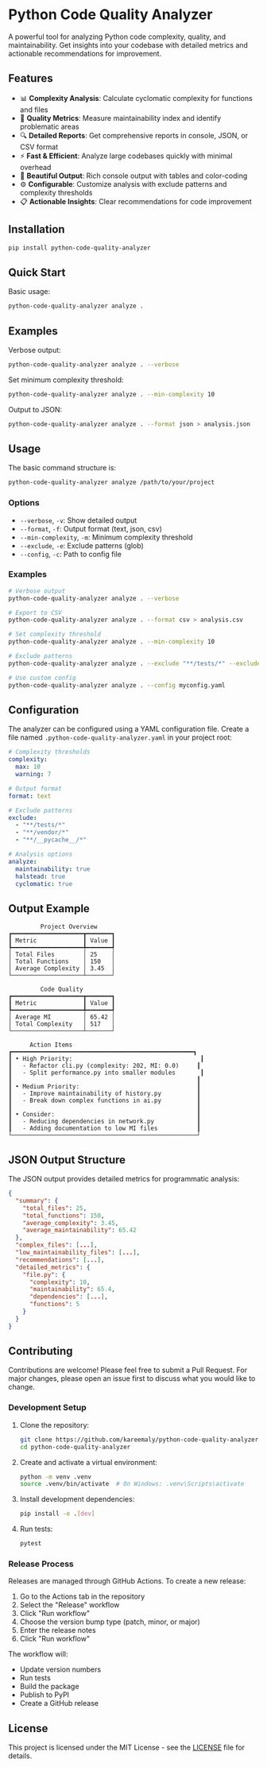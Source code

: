 # Python Code Quality Analyzer

A powerful tool for analyzing Python code complexity, quality, and maintainability. Get insights into your codebase with detailed metrics and actionable recommendations for improvement.

## Features

- 📊 **Complexity Analysis**: Calculate cyclomatic complexity for functions and files
- 🎯 **Quality Metrics**: Measure maintainability index and identify problematic areas
- 🔍 **Detailed Reports**: Get comprehensive reports in console, JSON, or CSV format
- ⚡ **Fast & Efficient**: Analyze large codebases quickly with minimal overhead
- 🎨 **Beautiful Output**: Rich console output with tables and color-coding
- ⚙️ **Configurable**: Customize analysis with exclude patterns and complexity thresholds
- 📋 **Actionable Insights**: Clear recommendations for code improvement

## Installation

```bash
pip install python-code-quality-analyzer
```

## Quick Start

Basic usage:

```bash
python-code-quality-analyzer analyze .
```

## Examples

Verbose output:
```bash
python-code-quality-analyzer analyze . --verbose
```

Set minimum complexity threshold:
```bash
python-code-quality-analyzer analyze . --min-complexity 10
```

Output to JSON:
```bash
python-code-quality-analyzer analyze . --format json > analysis.json
```

## Usage

The basic command structure is:

```bash
python-code-quality-analyzer analyze /path/to/your/project
```

### Options

- `--verbose`, `-v`: Show detailed output
- `--format`, `-f`: Output format (text, json, csv)
- `--min-complexity`, `-m`: Minimum complexity threshold
- `--exclude`, `-e`: Exclude patterns (glob)
- `--config`, `-c`: Path to config file

### Examples

```bash
# Verbose output
python-code-quality-analyzer analyze . --verbose

# Export to CSV
python-code-quality-analyzer analyze . --format csv > analysis.csv

# Set complexity threshold
python-code-quality-analyzer analyze . --min-complexity 10

# Exclude patterns
python-code-quality-analyzer analyze . --exclude "**/tests/*" --exclude "**/vendor/*"

# Use custom config
python-code-quality-analyzer analyze . --config myconfig.yaml
```

## Configuration

The analyzer can be configured using a YAML configuration file. Create a file named `.python-code-quality-analyzer.yaml` in your project root:

```yaml
# Complexity thresholds
complexity:
  max: 10
  warning: 7

# Output format
format: text

# Exclude patterns
exclude:
  - "**/tests/*"
  - "**/vendor/*"
  - "**/__pycache__/*"

# Analysis options
analyze:
  maintainability: true
  halstead: true
  cyclomatic: true
```

## Output Example

```
         Project Overview                                    
┏━━━━━━━━━━━━━━━━━━━━┳━━━━━━━┓
┃ Metric             ┃ Value ┃
┡━━━━━━━━━━━━━━━━━━━━╇━━━━━━━┩
│ Total Files        │ 25    │
│ Total Functions    │ 150   │
│ Average Complexity │ 3.45  │
└────────────────────┴───────┘

         Code Quality                                    
┏━━━━━━━━━━━━━━━━━━━━┳━━━━━━━┓
┃ Metric             ┃ Value ┃
┡━━━━━━━━━━━━━━━━━━━━╇━━━━━━━┩
│ Average MI         │ 65.42 │
│ Total Complexity   │ 517   │
└────────────────────┴───────┘

      Action Items
┏━━━━━━━━━━━━━━━━━━━━━━━━━━━━━━━━━━━━━━━━━━━━━━━━━━━┓
┃ • High Priority:                                    ┃
┃   - Refactor cli.py (complexity: 202, MI: 0.0)     ┃
┃   - Split performance.py into smaller modules       ┃
┃                                                    ┃
┃ • Medium Priority:                                 ┃
┃   - Improve maintainability of history.py          ┃
┃   - Break down complex functions in ai.py          ┃
┃                                                    ┃
┃ • Consider:                                        ┃
┃   - Reducing dependencies in network.py            ┃
┃   - Adding documentation to low MI files           ┃
└────────────────────────────────────────────────────┘
```

## JSON Output Structure

The JSON output provides detailed metrics for programmatic analysis:

```json
{
  "summary": {
    "total_files": 25,
    "total_functions": 150,
    "average_complexity": 3.45,
    "average_maintainability": 65.42
  },
  "complex_files": [...],
  "low_maintainability_files": [...],
  "recommendations": [...],
  "detailed_metrics": {
    "file.py": {
      "complexity": 10,
      "maintainability": 65.4,
      "dependencies": [...],
      "functions": 5
    }
  }
}
```

## Contributing

Contributions are welcome! Please feel free to submit a Pull Request. For major changes, please open an issue first to discuss what you would like to change.

### Development Setup

1. Clone the repository:
   ```bash
   git clone https://github.com/kareemaly/python-code-quality-analyzer.git
   cd python-code-quality-analyzer
   ```

2. Create and activate a virtual environment:
   ```bash
   python -m venv .venv
   source .venv/bin/activate  # On Windows: .venv\Scripts\activate
   ```

3. Install development dependencies:
   ```bash
   pip install -e .[dev]
   ```

4. Run tests:
   ```bash
   pytest
   ```

### Release Process

Releases are managed through GitHub Actions. To create a new release:

1. Go to the Actions tab in the repository
2. Select the "Release" workflow
3. Click "Run workflow"
4. Choose the version bump type (patch, minor, or major)
5. Enter the release notes
6. Click "Run workflow"

The workflow will:
- Update version numbers
- Run tests
- Build the package
- Publish to PyPI
- Create a GitHub release

## License

This project is licensed under the MIT License - see the [LICENSE](LICENSE) file for details. 
